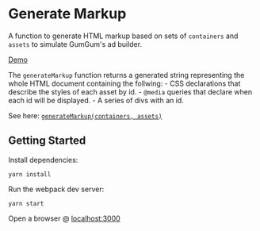 # Generate Markup

A function to generate HTML markup based on sets of `containers` and `assets` to simulate GumGum's ad builder.

[Demo](https://jscottsmith.github.io/generate-markup/dist/)

The `generateMarkup` function returns a generated string representing the whole HTML document containing the follwing:
    - CSS declarations that describe the styles of each asset by id.
    - `@media` queries that declare when each id will be displayed.
    - A series of divs with an id.

See here: [`generateMarkup(containers, assets)`](https://github.com/jscottsmith/generate-markup/blob/master/src/generateMarkup.js)

## Getting Started

Install dependencies:

```
yarn install
```

Run the webpack dev server:

```
yarn start
```

Open a browser @ [localhost:3000](http://localhost:3000/)
